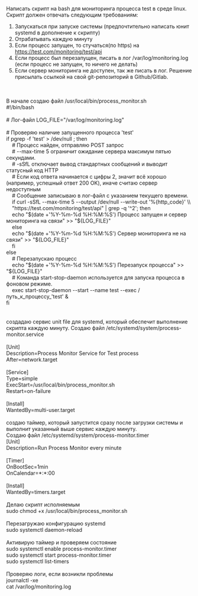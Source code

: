 Написать скрипт на bash для мониторинга процесса test в среде linux. Скрипт должен отвечать следующим требованиям:</br>
1. Запускаться при запуске системы (предпочтительно написать юнит
systemd в дополнение к скрипту)</br>
2. Отрабатывать каждую минуту</br>
3. Если процесс запущен, то стучаться(по https) на
https://test.com/monitoring/test/api</br>
4. Если процесс был перезапущен, писать в лог /var/log/monitoring.log
(если процесс не запущен, то ничего не делать)</br>
5. Если сервер мониторинга не доступен, так же писать в лог.
Решение присылать ссылкой на свой git-репозиторий в Github/Gitlab.</br>
</br>
</br>
В начале создаю файл /usr/local/bin/process_monitor.sh
</br>
#!/bin/bash
</br></br>
# Лог-файл
LOG_FILE="/var/log/monitoring.log"
</br></br>
# Проверяю наличие запущенного процесса 'test'</br>
if pgrep -f 'test' > /dev/null ; then</br>
&nbsp;&nbsp;&nbsp;    # Процесс найден, отправляю POST запрос</br>
&nbsp;&nbsp;&nbsp;    # --max-time 5 ограничит ожидание сервера максимум пятью секундами.</br>
&nbsp;&nbsp;&nbsp;    # -sSfL отключает вывод стандартных сообщений и выводит статусный код HTTP</br>
&nbsp;&nbsp;&nbsp;    # Если код ответа начинается с цифры 2, значит всё хорошо (например, успешный ответ 200 OK), иначе считаю сервер недоступным</br>
&nbsp;&nbsp;&nbsp;    # Сообщение записываю в лог-файл с указанием текущего времени.</br>
&nbsp;&nbsp;&nbsp;    if curl -sSfL --max-time 5 --output /dev/null --write-out '%{http_code}' \\ </br>
&nbsp;&nbsp;&nbsp;       "https://test.com/monitoring/test/api" | grep -q '^2'; then </br>
&nbsp;&nbsp;&nbsp;        echo "$(date +'%Y-%m-%d %H:%M:%S') Процесс запущен и сервер мониторинга на связи" >> "${LOG_FILE}" </br>
&nbsp;&nbsp;&nbsp;    else</br>
&nbsp;&nbsp;&nbsp;        echo "$(date +'%Y-%m-%d %H:%M:%S') Сервер мониторинга не на связи" >> "${LOG_FILE}"</br>
&nbsp;&nbsp;&nbsp;    fi</br>
else</br>
&nbsp;&nbsp;&nbsp;    # Перезапускаю процесс</br>
&nbsp;&nbsp;&nbsp;    echo "$(date +'%Y-%m-%d %H:%M:%S') Перезапуск процесса" >> "${LOG_FILE}"</br>
&nbsp;&nbsp;&nbsp;    # Команда start-stop-daemon используется для запуска процесса в фоновом режиме.</br>
&nbsp;&nbsp;&nbsp;    exec start-stop-daemon --start --name test --exec /путь_к_процессу_'test' &</br>
fi</br>
</br>
</br>
создадаю сервис unit file для systemd, который обеспечит выполнение скрипта каждую минуту. 
Создаю файл /etc/systemd/system/process-monitor.service
</br>
</br>
[Unit] </br>
Description=Process Monitor Service for Test process </br>
After=network.target
</br></br>
[Service] </br>
Type=simple </br>
ExecStart=/usr/local/bin/process_monitor.sh </br>
Restart=on-failure
</br></br>
[Install] </br>
WantedBy=multi-user.target
</br>
</br>
создаю таймер, который запустится сразу после загрузки системы и выполнит указанный выше сервис каждую минуту. </br>Создаю файл /etc/systemd/system/process-monitor.timer</br>
[Unit] </br>
Description=Run Process Monitor every minute
</br></br>
[Timer] </br>
OnBootSec=1min </br>
OnCalendar=*:*:00
 </br> </br>
[Install] </br>
WantedBy=timers.target
</br>
</br>
Делаю скрипт исполняемым </br>
sudo chmod +x /usr/local/bin/process_monitor.sh </br>
</br>
Перезагружаю конфигурацию systemd </br>
sudo systemctl daemon-reload </br>
</br>
Активирую таймер и проверяем состояние </br>
sudo systemctl enable process-monitor.timer </br>
sudo systemctl start process-monitor.timer </br>
sudo systemctl list-timers </br>
</br>
Проверяю логи, если возникли проблемы </br>
journalctl -xe </br>
cat /var/log/monitoring.log


